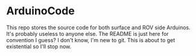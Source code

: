 # ArduinoCode
This repo stores the source code for both surface and ROV side Arduinos.
It's probably useless to anyone else.
The README is just here for convention I guess?
I don't know, I'm new to git. This is about to get existential so I'll stop now.